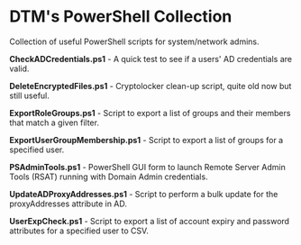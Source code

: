 # DTM's PowerShell Collection

Collection of useful PowerShell scripts for system/network admins.

**CheckADCredentials.ps1** - A quick test to see if a users' AD credentials are valid.

**DeleteEncryptedFiles.ps1** - Cryptolocker clean-up script, quite old now but still useful.

**ExportRoleGroups.ps1** - Script to export a list of groups and their members that match a given filter.

**ExportUserGroupMembership.ps1** - Script to export a list of groups for a specified user.

**PSAdminTools.ps1** - PowerShell GUI form to launch Remote Server Admin Tools (RSAT) running with Domain Admin credentials.

**UpdateADProxyAddresses.ps1** - Script to perform a bulk update for the proxyAddresses attribute in AD.

**UserExpCheck.ps1** - Script to export a list of account expiry and password attributes for a specified user to CSV.
